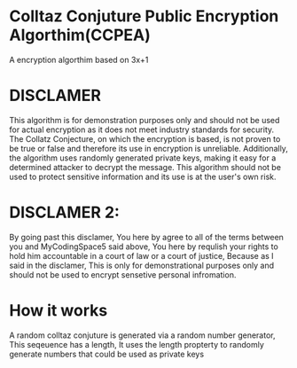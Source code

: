 # Colltaz Conjuture Public Encryption Algorthim(CCPEA)
A encryption algorthim based on 3x+1
# DISCLAMER
This algorithm is for demonstration purposes only and should not be used for actual encryption as it does not meet industry standards for security. The Collatz Conjecture, on which the encryption is based, is not proven to be true or false and therefore its use in encryption is unreliable. Additionally, the algorithm uses randomly generated private keys, making it easy for a determined attacker to decrypt the message. This algorithm should not be used to protect sensitive information and its use is at the user's own risk.
# DISCLAMER 2:
By going past this disclamer, You here by agree to all of the terms between you and MyCodingSpace5 said above, You here by requlish your rights to hold him accountable in a court of law or a court of justice, Because as I said in the disclamer, This is only for demonstrational purposes only and should not be used to encrypt sensetive personal infromation.
# How it works
A random colltaz conjuture is generated via a random number generator, This seqeuence has a length, It uses the length propterty to randomly generate numbers that could be used as private keys
